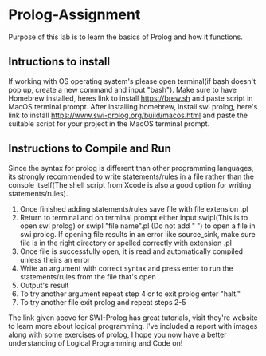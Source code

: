 # Prolog-Assignment
  Purpose of this lab is to learn the basics of Prolog and how it functions.

## Intructions to install
  If working with OS operating system's please open terminal(if bash doesn't pop up, create 
  a new command and input "bash"). Make sure to have Homebrew installed, heres link to install
  https://brew.sh and paste script in MacOS terminal prompt. After installing homebrew, install 
  swi prolog, here's link to install https://www.swi-prolog.org/build/macos.html and paste the 
  suitable script for your project in the MacOS terminal prompt.
  
## Instructions to Compile and Run
  Since the syntax for prolog is different than other programming languages, its strongly recommended 
  to write statements/rules in a file rather than the console itself(The shell script from Xcode is 
  also a good option for writing statements/rules).
  
  1. Once finished adding statements/rules save file with file extension .pl
  2. Return to terminal and on terminal prompt either input swipl(This is to open swi prolog) or
     swipl "file name".pl (Do not add " ") to open a file in swi prolog. If opening file results
     in an error like source_sink, make sure file is in the right directory or spelled correctly with 
     extension .pl
  3. Once file is successfully open, it is read and automatically compiled unless theirs an error
  4. Write an argument with correct syntax and press enter to run the statements/rules from the 
     file that's open
  5. Output's result
  6. To try another argument repeat step 4 or to exit prolog enter "halt."
  7. To try another file exit prolog and repeat steps 2-5
 
 The link given above for SWI-Prolog has great tutorials, visit they're website to learn more about
 logical programming. I've included a report with images along with some exercises of prolog, I hope 
 you now have a better understanding of Logical Programming and Code on!
